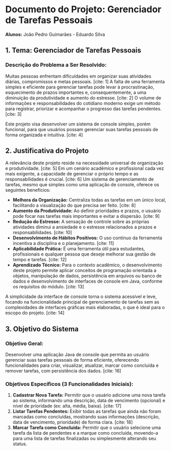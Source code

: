 # Documento do Projeto: Gerenciador de Tarefas Pessoais

**Alunos:** João Pedro Guimarães - Eduardo Silva

## 1. Tema: Gerenciador de Tarefas Pessoais

### Descrição do Problema a Ser Resolvido:

Muitas pessoas enfrentam dificuldades em organizar suas atividades diárias, compromissos e metas pessoais. [cite: 1] A falta de uma ferramenta simples e eficiente para gerenciar tarefas pode levar à procrastinação, esquecimento de prazos importantes e, consequentemente, a uma diminuição da produtividade e aumento do estresse. [cite: 2] O volume de informações e responsabilidades do cotidiano moderno exige um método para registrar, priorizar e acompanhar o progresso das tarefas pendentes. [cite: 3]

Este projeto visa desenvolver um sistema de console simples, porém funcional, para que usuários possam gerenciar suas tarefas pessoais de forma organizada e intuitiva. [cite: 4]

## 2. Justificativa do Projeto

A relevância deste projeto reside na necessidade universal de organização e produtividade. [cite: 5] Em um cenário acadêmico e profissional cada vez mais exigente, a capacidade de gerenciar o próprio tempo e as responsabilidades é crucial. [cite: 6] Um sistema de gerenciamento de tarefas, mesmo que simples como uma aplicação de console, oferece os seguintes benefícios:

* **Melhora da Organização:** Centraliza todas as tarefas em um único local, facilitando a visualização do que precisa ser feito. [cite: 8]
* **Aumento da Produtividade:** Ao definir prioridades e prazos, o usuário pode focar nas tarefas mais importantes e evitar a dispersão. [cite: 9]
* **Redução do Estresse:** A sensação de controle sobre as próprias atividades diminui a ansiedade e o estresse relacionados a prazos e responsabilidades. [cite: 10]
* **Desenvolvimento de Hábitos Positivos:** O uso contínuo da ferramenta incentiva a disciplina e o planejamento. [cite: 11]
* **Aplicabilidade Prática:** É uma ferramenta útil para estudantes, profissionais e qualquer pessoa que deseje melhorar sua gestão de tempo e tarefas. [cite: 12]
* **Aprendizado Técnico:** Para o contexto acadêmico, o desenvolvimento deste projeto permite aplicar conceitos de programação orientada a objetos, manipulação de dados, persistência em arquivos ou banco de dados e desenvolvimento de interfaces de console em Java, conforme os requisitos do módulo. [cite: 13]

A simplicidade da interface de console torna o sistema acessível e leve, focando na funcionalidade principal de gerenciamento de tarefas sem as complexidades de interfaces gráficas mais elaboradas, o que é ideal para o escopo do projeto. [cite: 14]

## 3. Objetivo do Sistema

### Objetivo Geral:

Desenvolver uma aplicação Java de console que permita ao usuário gerenciar suas tarefas pessoais de forma eficiente, oferecendo funcionalidades para criar, visualizar, atualizar, marcar como concluída e remover tarefas, com persistência dos dados. [cite: 16]

### Objetivos Específicos (3 Funcionalidades Iniciais):

1.  **Cadastrar Nova Tarefa:** Permitir que o usuário adicione uma nova tarefa ao sistema, informando uma descrição, data de vencimento (opcional) e nível de prioridade (ex: alta, média, baixa). [cite: 17]
2.  **Listar Tarefas Pendentes:** Exibir todas as tarefas que ainda não foram marcadas como concluídas, mostrando suas informações (descrição, data de vencimento, prioridade) de forma clara. [cite: 18]
3.  **Marcar Tarefa como Concluída:** Permitir que o usuário selecione uma tarefa da lista de pendentes e a marque como concluída, movendo-a para uma lista de tarefas finalizadas ou simplesmente alterando seu status.